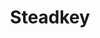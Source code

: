 ---
type: portfolio
name: steadkey
title: Steadkey
description: We took Steadkey from zero to MVP, building the app, website, and onboarding the first round of users.
urlLink: https://www.steadkey.com/
bgColor: '#F64A53'
textColor: black
logoPath: /client-logos/steadkey-logo.svg
bgPath: /client-bgs/steadkey-card-bg.jpg
bgYAxis: bottom
---
